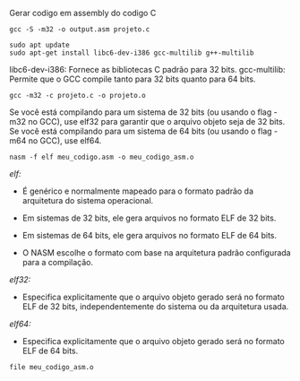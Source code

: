 Gerar codigo em assembly do codigo C 
```
gcc -S -m32 -o output.asm projeto.c
```

```
sudo apt update
sudo apt-get install libc6-dev-i386 gcc-multilib g++-multilib
```

libc6-dev-i386: Fornece as bibliotecas C padrão para 32 bits.
gcc-multilib: Permite que o GCC compile tanto para 32 bits quanto para 64 bits.


```
gcc -m32 -c projeto.c -o projeto.o
```

Se você está compilando para um sistema de 32 bits (ou usando o flag -m32 no GCC), use elf32 para garantir que o arquivo objeto seja de 32 bits.
Se você está compilando para um sistema de 64 bits (ou usando o flag -m64 no GCC), use elf64.

```
nasm -f elf meu_codigo.asm -o meu_codigo_asm.o
```


*elf:*

- É genérico e normalmente mapeado para o formato padrão da arquitetura do sistema operacional.

- Em sistemas de 32 bits, ele gera arquivos no formato ELF de 32 bits.

- Em sistemas de 64 bits, ele gera arquivos no formato ELF de 64 bits.

- O NASM escolhe o formato com base na arquitetura padrão configurada para a compilação.


*elf32:*

- Especifica explicitamente que o arquivo objeto gerado será no formato ELF de 32 bits, independentemente do sistema ou da arquitetura usada.


*elf64:*

- Especifica explicitamente que o arquivo objeto gerado será no formato ELF de 64 bits.


```
file meu_codigo_asm.o
```

